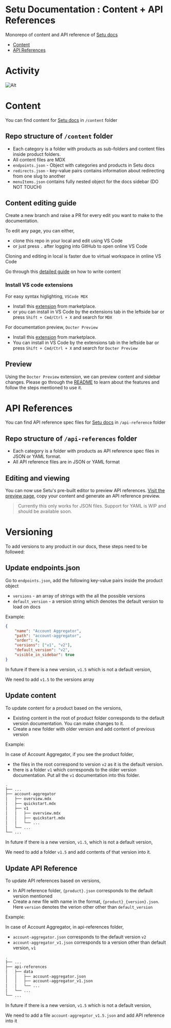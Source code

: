 # Setu Documentation : Content + API References

Monorepo of content and API reference of [Setu docs](https://docs.setu.co)

-   [Content](#content)
-   [API References](#api-references)

# Activity

![Alt](https://repobeats.axiom.co/api/embed/eae4f5c23cae4d52f5102a1647a384211911e043.svg "Repobeats analytics image")

# Content

You can find content for [Setu docs](https://docs.setu.co) in `/content` folder

## Repo structure of `/content` folder

-   Each category is a folder with products as sub-folders and content files inside product folders.
-   All content files are MDX
-   `endpoints.json` - Object with categories and products in Setu docs
-   `redirects.json` - key-value pairs contains information about redirecting from one slug to another
-   `menuItems.json` contains fully nested object for the docs sidebar (DO NOT TOUCH)

## Content editing guide

Create a new branch and raise a PR for every edit you want to make to the documentation.

To edit any page, you can either,

-   clone this repo in your local and edit using VS Code
-   or just press `.` after logging into GitHub to open online VS Code

Cloning and editing in local is faster due to virtual workspace in online VS Code

Go through this [detailed guide](./content/README.md) on how to write content

### Install VS code extensions

For easy syntax higlighting, `VSCode MDX`

-   Install this [extension](https://marketplace.visualstudio.com/items?itemName=unifiedjs.vscode-mdx) from marketplace.
-   or you can install in VS Code by the extensions tab in the leftside bar or press `Shift + Cmd/Ctrl + X` and search for `MDX`

For documentation preview, `Docter Preview`

-   Install this [extension](https://marketplace.visualstudio.com/items?itemName=SetuDesign.docter-preview) from marketplace.
-   You can install in VS Code by the extensions tab in the leftside bar or press `Shift + Cmd/Ctrl + X` and search for `Docter Preview`

## Preview

Using the `Docter Preview` extension, we can preview content and sidebar changes. Please go through the [README](https://github.com/SetuHQ/vscode-docter-preview#readme) to learn about the features and follow the steps mentioned to use it.

# API References

You can find API reference spec files for [Setu docs](https://docs.setu.co) in `/api-reference` folder

## Repo structure of `/api-references` folder

-   Each category is a folder with products as API reference spec files in JSON or YAML format.
-   All API reference files are in JSON or YAML format

## Editing and viewing

You can now use Setu's pre-built editor to preview API references. [Visit the preview page](https://docs.setu.co/content-preview), copy your content and generate an API reference preview.

> Currently this only works for JSON files. Support for YAML is WIP and should be available soon.

# Versioning

To add versions to any product in our docs, these steps need to be followed:

## Update endpoints.json

Go to `endpoints.json`, add the following key-value pairs inside the product object

-   `versions` - an array of strings with the all the possible versions
-   `default_version` - a version string which denotes the default version to load on docs

Example:

```json
{
    "name": "Account Aggregator",
    "path": "account-aggregator",
    "order": 4,
    "versions": ["v1", "v2"],
    "default_version": "v2",
    "visible_in_sidebar": true
}
```

In future if there is a new version, `v1.5` which is not a default version,

We need to add `v1.5` to the versions array

## Update content

To update content for a product based on the versions,

-   Existing content in the root of product folder corresponds to the default version documentation. You can make changes to it.
-   Create a new folder with older version and add content of previous version

Example:

In case of Account Aggregator, if you see the product folder,

-   the files in the root correspond to version `v2` as it is the default version.
-   there is a folder `v1` which corresponds to the older version documentation. Put all the `v1` documentation into this folder.

```bash
.
├── ...
├── account-aggregator
│   ├── overview.mdx
│   ├── quickstart.mdx
│   ├── v1
│   │   ├── overview.mdx
│   │   ├── quickstart.mdx
│   │   └── ...
│   └── ...
└── ...
```

In future if there is a new version, `v1.5`, which is not a default version,

We need to add a folder `v1.5` and add contents of that version into it.

## Update API Reference

To update API references based on versions,

-   In API reference folder, `{product}.json` corresponds to the default version mentioned
-   Create a new file with name in the format, `{product}_{version}.json`. Here `version` denotes the verion other other than `default_version`

Example:

In case of Account Aggregator, in api-references folder,

-   `account-aggregator.json` corresponds to the default version `v2`
-   `account-aggregator_v1.json` corresponds to a version other than default version, `v1`

```bash
.
├── ...
├── api-references
│   ├── data
│   │   ├── account-aggregator.json
│   │   ├── account-aggregator_v1.json
│   │   └── ...
│   └── ...
└── ...
```

In future if there is a new version, `v1.5` which is not a default version,

We need to add a file `account-aggregator_v1.5.json` and add API reference into it
